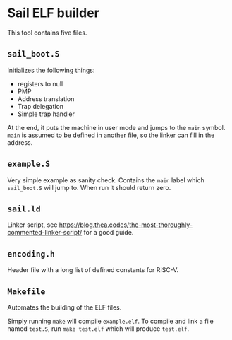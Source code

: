 # Sail ELF builder

This tool contains five files.

## `sail_boot.S`

Initializes the following things:
- registers to null
- PMP
- Address translation
- Trap delegation
- Simple trap handler

At the end, it puts the machine in user mode and jumps to the `main` symbol.
`main` is assumed to be defined in another file, so the linker can fill in the address.

## `example.S`

Very simple example as sanity check.
Contains the `main` label which `sail_boot.S` will jump to.
When run it should return zero.

## `sail.ld`

Linker script, see https://blog.thea.codes/the-most-thoroughly-commented-linker-script/ for a good guide.

## `encoding.h`

Header file with a long list of defined constants for RISC-V.

## ```Makefile```

Automates the building of the ELF files.

Simply running `make` will compile `example.elf`.
To compile and link a file named `test.S`, run `make test.elf` which will produce `test.elf`.
